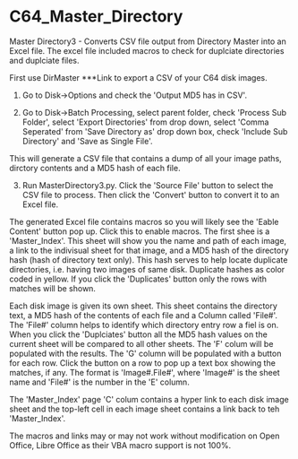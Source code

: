 # C64_Master_Directory
Master Directory3 - Converts CSV file output from Directory Master into an Excel file. The excel file included macros to check for duplciate directories and duplciate files.

First use DirMaster ***Link to export a CSV of your C64 disk images. 

1) Go to Disk->Options and check the 'Output MD5 has in CSV'.

2) Go to Disk->Batch Processing, select parent folder, check 'Process Sub Folder', select 'Export Directories' from drop down, select 'Comma Seperated' from 'Save Directory as' drop down box, check 'Include Sub Directory' and 'Save as Single File'.

This will generate a CSV file that contains a dump of all your image paths, dirctory contents and a MD5 hash of each file. 

3) Run MasterDirectory3.py. Click the 'Source File' button to select the CSV file to process. Then click the 'Convert' button to convert it to an Excel file.

The generated Excel file contains macros so you will likely see the 'Eable Content' button pop up. Click this to enable macros. The first shee is a 'Master_Index'. This sheet will show you the name and path of each image, a link to the indivisual sheet for that image, and a MD5 hash of the directory hash (hash of directory text only). This hash serves to help locate duplicate directories, i.e. having two images of same disk. Duplicate hashes as color coded in yellow. If you click the 'Duplicates' button only the rows with matches will be shown.

Each disk image is given its own sheet. This sheet contains the directory text, a MD5 hash of the contents of each file and a Column called 'File#'. The 'File#' column helps to identify which directory entry row a fiel is on. When you click the 'Duplciates' button all the MD5 hash values on the current sheet will be compared to all other sheets. The 'F' colum will be populated with the results. The 'G' column will be populated with a button for each row. Click the button on a row to pop up a text box showing the matches, if any. The format is 'Image#.File#', where 'Image#' is the sheet name and 'File#' is the number in the 'E' column.

The 'Master_Index' page 'C' colum contains a hyper link to each disk image sheet and the top-left cell in each image sheet contains a link back to teh 'Master_Index'. 

The macros and links may or may not work without modification on Open Office, Libre Office as their VBA macro support is not 100%.